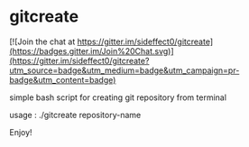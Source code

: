 gitcreate
======

[![Join the chat at https://gitter.im/sideffect0/gitcreate](https://badges.gitter.im/Join%20Chat.svg)](https://gitter.im/sideffect0/gitcreate?utm_source=badge&utm_medium=badge&utm_campaign=pr-badge&utm_content=badge)

simple bash script for creating git repository from terminal

usage : ./gitcreate repository-name

Enjoy!
